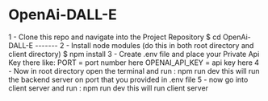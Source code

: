 # OpenAi-DALL-E
1 - Clone this repo and
navigate into the Project Repository
$ cd OpenAi-DALL-E    -------
2 - Install node modules (do this in both root directory and client directory)
$ npm install
3 - Create .env file and place your Private Api Key there like:
PORT = port number here
OPENAI_API_KEY = api key here
4 - Now in root directory open the terminal and run :
npm run dev
this will run the backend server on port that you provided in .env file
5 - now go into client server and run :
npm run dev
this will run client server
